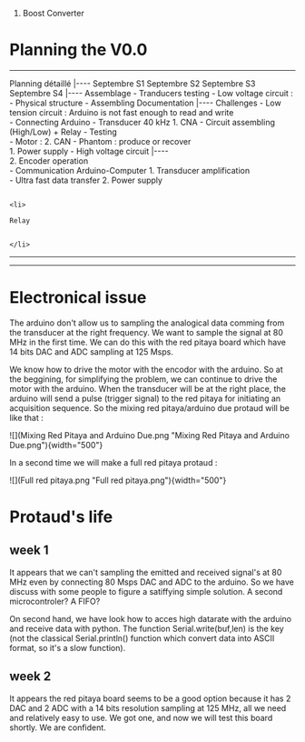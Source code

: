 1.  Boost Converter

Planning the V0.0
=================

  ------------------------------------------------------------------------------------------------------------------------------------------------------------------------------------------------------------------------------------------------------------------------------------------------------------------------------------------------------------------------------------
  Planning détaillé |----      Septembre S1   Septembre S2   Septembre S3   Septembre S4 |----   Assemblage   -   Tranducers testing                       -   Low voltage circuit :      -   Physical structure                      -   Assembling   Documentation            |----   Challenges   -   Low tension circuit : Arduino is not fast enough to read and write         
                                                                                                              -   Connecting Arduino - Transducer 40 kHz       1.  CNA                    -   Circuit assembling (High/Low) + Relay   -   Testing                                                                                                                                   
                                                                                                              -   Motor :                                      2.  CAN                    -   Phantom : produce or recover                                                                                                                                                          
                                                                                                                  1.  Power supply                         -   High voltage circuit                                                   |----                                                                                                                                         
                                                                                                                  2.  Encoder operation                                                                                                                                                                                                                                             
                                                                                                              -   Communication Arduino-Computer           1.  Transducer amplification                                                                                                                                                                                             
                                                                                                              -   Ultra fast data transfer                 2.  Power supply                                                                                                                                                                                                         
                                                                                                                                                                                                                                                                                                                                                                                    
                                                                                                                                                           <li>                                                                                                                                                                                                                     
                                                                                                                                                           Relay                                                                                                                                                                                                                    
                                                                                                                                                                                                                                                                                                                                                                                    
                                                                                                                                                           </li>                                                                                                                                                                                                                    
                                                                                                                                                                                                                                                                                                                                                                                    
  ------------------------- -- -------------- -------------- -------------- -------------------- ------------ -------------------------------------------- ------------------------------ ------------------------------------------- ---------------- --------------- -- -- -- ------- ------------ ------------------------------------------------------------------------ -- -- --
  ------------------------------------------------------------------------------------------------------------------------------------------------------------------------------------------------------------------------------------------------------------------------------------------------------------------------------------------------------------------------------------

Electronical issue
==================

The arduino don't allow us to sampling the analogical data comming from
the transducer at the right frequency. We want to sample the signal at
80 MHz in the first time. We can do this with the red pitaya board which
have 14 bits DAC and ADC sampling at 125 Msps.

We know how to drive the motor with the encodor with the arduino. So at
the beggining, for simplifying the problem, we can continue to drive the
motor with the arduino. When the transducer will be at the right place,
the arduino will send a pulse (trigger signal) to the red pitaya for
initiating an acquisition sequence. So the mixing red pitaya/arduino due
protaud will be like that :

![](Mixing Red Pitaya and Arduino Due.png "Mixing Red Pitaya and Arduino Due.png"){width="500"}

In a second time we will make a full red pitaya protaud :

![](Full red pitaya.png "Full red pitaya.png"){width="500"}

Protaud's life
==============

week 1
------

It appears that we can't sampling the emitted and received signal's at
80 MHz even by connecting 80 Msps DAC and ADC to the arduino. So we have
discuss with some people to figure a satiffying simple solution. A
second microcontroler? A FIFO?

On second hand, we have look how to acces high datarate with the arduino
and receive data with python. The function Serial.write(buf,len) is the
key (not the classical Serial.println() function which convert data into
ASCII format, so it's a slow function).

week 2
------

It appears the red pitaya board seems to be a good option because it has
2 DAC and 2 ADC with a 14 bits resolution sampling at 125 MHz, all we
need and relatively easy to use. We got one, and now we will test this
board shortly. We are confident.
